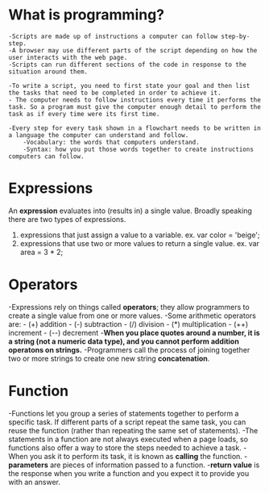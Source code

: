 # What is programming?

    -Scripts are made up of instructions a computer can follow step-by-step.
    -A browser may use different parts of the script depending on how the user interacts with the web page.
    -Scripts can run different sections of the code in response to the situation around them. 

    -To write a script, you need to first state your goal and then list the tasks that need to be completed in order to achieve it. 
    - The computer needs to follow instructions every time it performs the task. So a program must give the computer enough detail to perform the task as if every time were its first time.

    -Every step for every task shown in a flowchart needs to be written in a language the computer can understand and follow. 
        -Vocabulary: the words that computers understand.
        -Syntax: how you put those words together to create instructions computers can follow. 

# Expressions

An **expression** evaluates into (results in) a single value. Broadly speaking there are two types of expressions.
1. expressions that just assign a value to a variable. ex. var color = 'beige';
2. expressions that use two or more values to return a single value. ex. var area = 3 * 2;

# Operators
-Expressions rely on things called **operators**; they allow programmers to create a single value from one or more values. 
-Some arithmetic operators are:
    - (+) addition
    - (-) subtraction
    - (/) division
    - (*) multiplication
    - (++) increment
    - (--) decrement
-**When you place quotes around a number, it is a string (not a numeric data type), and you cannot perform addition operatons on strings.**
-Programmers call the process of joining together two or more strings to create one new string **concatenation**. 

# Function
-Functions let you group a series of statements together to perform a specific task. If different parts of a script repeat the same task, you can reuse the function (rather than repeating the same set of statements).
-The statements in a function are not always executed when a page loads, so functions also offer a way to store the steps needed to achieve a task. 
-When you ask it to perform its task, it is known as **calling** the function. 
-**parameters** are pieces of information passed to a function. 
-**return value** is the response when you write a function and you expect it to provide you with an answer. 

     

